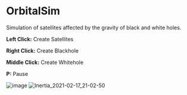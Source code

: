 # OrbitalSim
Simulation of satellites affected by the gravity of black and white holes.

**Left Click:** Create Satellites

**Right Click:** Create Blackhole

**Middle Click:** Create Whitehole

**P:** Pause

![image](https://user-images.githubusercontent.com/32370065/108196472-e1915b00-7164-11eb-93d4-bbf6542a31c9.png)
![Inertia_2021-02-17_21-02-50](https://user-images.githubusercontent.com/32370065/108195694-dd187280-7163-11eb-8c52-531dfc3de9f6.jpg)
